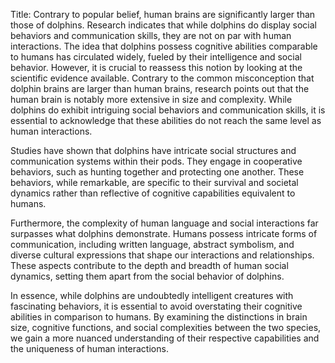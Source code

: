 Title: Contrary to popular belief, human brains are significantly larger than those of dolphins. Research indicates that while dolphins do display social behaviors and communication skills, they are not on par with human interactions.
The idea that dolphins possess cognitive abilities comparable to humans has circulated widely, fueled by their intelligence and social behavior. However, it is crucial to reassess this notion by looking at the scientific evidence available. Contrary to the common misconception that dolphin brains are larger than human brains, research points out that the human brain is notably more extensive in size and complexity. While dolphins do exhibit intriguing social behaviors and communication skills, it is essential to acknowledge that these abilities do not reach the same level as human interactions.

Studies have shown that dolphins have intricate social structures and communication systems within their pods. They engage in cooperative behaviors, such as hunting together and protecting one another. These behaviors, while remarkable, are specific to their survival and societal dynamics rather than reflective of cognitive capabilities equivalent to humans.

Furthermore, the complexity of human language and social interactions far surpasses what dolphins demonstrate. Humans possess intricate forms of communication, including written language, abstract symbolism, and diverse cultural expressions that shape our interactions and relationships. These aspects contribute to the depth and breadth of human social dynamics, setting them apart from the social behavior of dolphins.

In essence, while dolphins are undoubtedly intelligent creatures with fascinating behaviors, it is essential to avoid overstating their cognitive abilities in comparison to humans. By examining the distinctions in brain size, cognitive functions, and social complexities between the two species, we gain a more nuanced understanding of their respective capabilities and the uniqueness of human interactions.